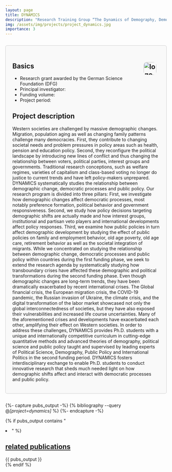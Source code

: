 ```yaml
---
layout: page
title: DYNAMICS
description: "Research Training Group “The Dynamics of Demography, Democratic Processes and Public Policy”"
img: /assets/img/projects/project_dynamics.jpg
importance: 3
---
```


<div style="border: 1px solid #ccc; border-radius: 5px; padding: 1.5em; margin: 2em 0; background-color: #f9f9f9;">

  <h2>Basics
    <img src="{{ '/assets/img/projects/logo_dfg.png' | relative_url }}" alt="logo_dfg" style="float: right; margin: 0 10px 10px 0; border-radius: 10px; max-width: 100%; height: 40px; width: auto;">
  </h2>
    <ul>
      <li>Research grant awarded by the German Science Foundation (DFG)</li>
      <li>Principal investigator:</li>
      <li>Funding volume:</li>
      <li>Project period:</li>
    </ul>

  <h2>Project description</h2>
    <p>Western societies are challenged by massive demographic changes. Migration, population aging as well as changing family patterns challenge many democracies. First, they contribute to changing societal needs and problem pressures in policy areas such as health, pension and education policy. Second, they reconfigure the political landscape by introducing new lines of conflict and thus changing the relationship between voters, political parties, interest groups and governments. Traditional research conceptions, such as welfare regimes, varieties of capitalism and class-based voting no longer do justice to current trends and have left policy-makers unprepared. DYNAMICS systematically studies the relationship between demographic change, democratic processes and public policy. Our research program is divided into three pillars: First, we investigate how demographic changes affect democratic processes, most notably preference formation, political behavior and government responsiveness. Second, we study how policy decisions targeting demographic shifts are actually made and how interest groups, institutional and partisan veto players and international developments affect policy responses. Third, we examine how public policies in turn affect demographic development by studying the effect of public policies on family and employment behavior, old age poverty, old age care, retirement behavior as well as the societal integration of migrants. While we concentrated on studying the relationship between demographic change, democratic processes and public policy within countries during the first funding phase, we seek to extend the research agenda by systematically studying how transboundary crises have affected these demographic and political transformations during the second funding phase. Even though demographic changes are long-term trends, they have been dramatically exacerbated by recent international crises. The Global financial crisis, the European migration crisis, the COVID-19 pandemic, the Russian invasion of Ukraine, the climate crisis, and the digital transformation of the labor market showcased not only the global interconnectedness of societies, but they have also exposed their vulnerabilities and increased life course uncertainties. Many of the aforementioned crises and developments have exacerbated each other, amplifying their effect on Western societies. In order to address these challenges, DYNAMICS provides Ph.D. students with a unique and internationally competitive curriculum in cutting-edge quantitative methods and advanced theories of demography, political science and public policy taught and supervised by leading experts of Political Science, Demography, Public Policy and International Politics in the second funding period. DYNAMICS fosters interdisciplinary exchange to enable Ph.D. students to conduct innovative research that sheds much needed light on how demographic shifts affect and interact with democratic processes and public policy.</p>

</div>

{%- capture pubs_output -%}
  {% bibliography --query @*[project=dynamics]* %}
{%- endcapture -%}

{% if pubs_output contains "<li>" %}
  <div>
    <h2>
      <a href="{{ '/publications/' | relative_url }}" style="color: inherit">
        related publications
      </a>
    </h2>
    <div class="publications">
      {{ pubs_output }}
    </div>
  </div>
{% endif %}